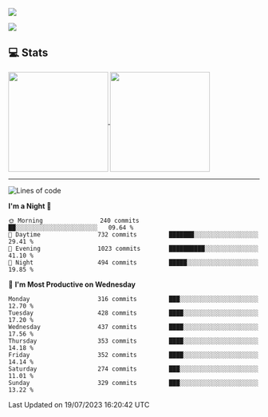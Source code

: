 [![](https://readme-typing-svg.demolab.com?font=Fira+Code&size=30&lines=你好,+欢迎光临;Hello,+welcome)](https://git.io/typing-svg)

![](https://count.getloli.com/get/@:wu-clan?theme=asoul)

## 💻 Stats

<a href="https://github.com/anuraghazra/github-readme-stats">
  <img height=200 align="center" src="https://github-readme-stats.vercel.app/api?username=wu-clan&count_private=true&show_icons=true&rank_icon=percentile&card_width=300"  alt=""/>
</a>
<a href="https://github.com/anuraghazra/convoychat">
  <img height=200 align="center" src="https://github-readme-stats.vercel.app/api/top-langs/?username=wu-clan&layout=compact&langs_count=8&card_width=300"  alt=""/>
</a>

---

<!--START_SECTION:waka-->
![Lines of code](https://img.shields.io/badge/From%20Hello%20World%20I%27ve%20Written-1.4%20million%20lines%20of%20code-blue)

**I'm a Night 🦉** 

```text
🌞 Morning                240 commits         ██░░░░░░░░░░░░░░░░░░░░░░░   09.64 % 
🌆 Daytime                732 commits         ███████░░░░░░░░░░░░░░░░░░   29.41 % 
🌃 Evening                1023 commits        ██████████░░░░░░░░░░░░░░░   41.10 % 
🌙 Night                  494 commits         █████░░░░░░░░░░░░░░░░░░░░   19.85 % 
```
📅 **I'm Most Productive on Wednesday** 

```text
Monday                   316 commits         ███░░░░░░░░░░░░░░░░░░░░░░   12.70 % 
Tuesday                  428 commits         ████░░░░░░░░░░░░░░░░░░░░░   17.20 % 
Wednesday                437 commits         ████░░░░░░░░░░░░░░░░░░░░░   17.56 % 
Thursday                 353 commits         ████░░░░░░░░░░░░░░░░░░░░░   14.18 % 
Friday                   352 commits         ████░░░░░░░░░░░░░░░░░░░░░   14.14 % 
Saturday                 274 commits         ███░░░░░░░░░░░░░░░░░░░░░░   11.01 % 
Sunday                   329 commits         ███░░░░░░░░░░░░░░░░░░░░░░   13.22 % 
```



 Last Updated on 19/07/2023 16:20:42 UTC
<!--END_SECTION:waka-->
